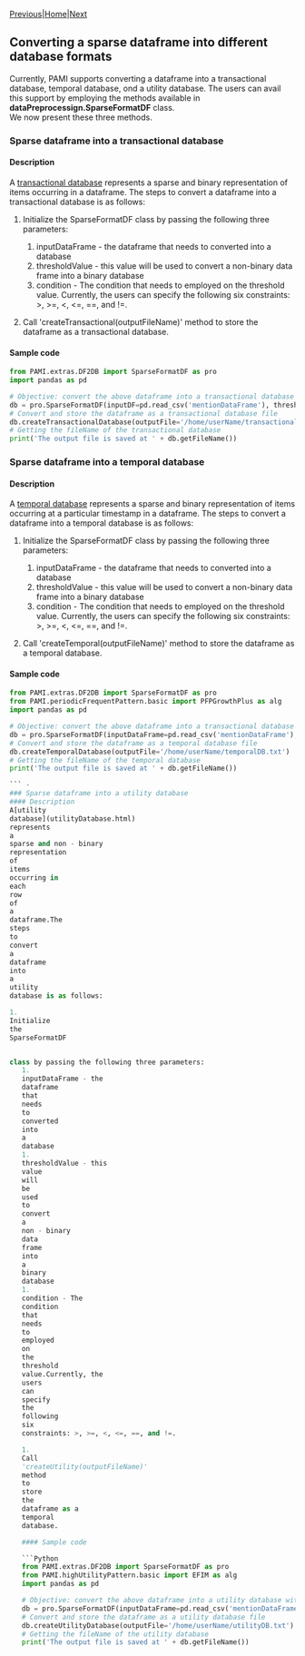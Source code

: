 [Previous](aboutPAMI.html)|[Home](index.html)|[Next](organization.html)

## Converting a sparse dataframe into different database formats
Currently, PAMI supports converting a dataframe into a transactional database, temporal database, ond a utility database.
The users can avail this support by employing the methods available in **dataPreprocessign.SparseFormatDF** class.  
We now present these three methods.

### Sparse dataframe into a transactional database
#### Description
A [transactional database](transactionalDatabase.html) represents a sparse and binary representation of items occurring in a dataframe. 
The steps to convert a dataframe into a transactional database is as follows:

1. Initialize the SparseFormatDF class by passing the following three parameters: 
   1. inputDataFrame  - the dataframe that needs to converted into a database
   1. thresholdValue  - this value will be used to convert a non-binary data frame into a binary database
   1. condition       - The condition that needs to employed on the threshold value. Currently, the users can specify 
      the following six constraints: >, >=, <, <=, ==, and !=.

1. Call 'createTransactional(outputFileName)' method to store the dataframe as a transactional database.

#### Sample code

 ```Python
from PAMI.extras.DF2DB import SparseFormatDF as pro
import pandas as pd

# Objective: convert the above dataframe into a transactional database with items whose value is greater than or equal 1.
db = pro.SparseFormatDF(inputDF=pd.read_csv('mentionDataFrame'), thresholdValue=1, condition='>=')
# Convert and store the dataframe as a transactional database file
db.createTransactionalDatabase(outputFile='/home/userName/transactionalDB.txt')
# Getting the fileName of the transactional database
print('The output file is saved at ' + db.getFileName())


   ```

### Sparse dataframe into a temporal database
#### Description
A [temporal database](temporalDatabase.html) represents a sparse and binary representation of items occurring at a particular timestamp
in a dataframe.  The steps to convert a dataframe into a temporal database is as follows:

1. Initialize the SparseFormatDF class by passing the following three parameters: 
   1. inputDataFrame  - the dataframe that needs to converted into a database
   1. thresholdValue  - this value will be used to convert a non-binary data frame into a binary database
   1. condition       - The condition that needs to employed on the threshold value. Currently, the users can specify 
      the following six constraints: >, >=, <, <=, ==, and !=.

1. Call 'createTemporal(outputFileName)' method to store the dataframe as a temporal database.

#### Sample code

 ```Python
from PAMI.extras.DF2DB import SparseFormatDF as pro
from PAMI.periodicFrequentPattern.basic import PFPGrowthPlus as alg
import pandas as pd

# Objective: convert the above dataframe into a transactional database with items whose value is greater than or equal 1.
db = pro.SparseFormatDF(inputDataFrame=pd.read_csv('mentionDataFrame'), thresholdValue=1, condition='>=')
# Convert and store the dataframe as a temporal database file
db.createTemporalDatabase(outputFile='/home/userName/temporalDB.txt')
# Getting the fileName of the temporal database
print('The output file is saved at ' + db.getFileName())

``` -
### Sparse dataframe into a utility database
#### Description
A[utility
database](utilityDatabase.html)
represents
a
sparse and non - binary
representation
of
items
occurring in
each
row
of
a
dataframe.The
steps
to
convert
a
dataframe
into
a
utility
database is as follows:

1.
Initialize
the
SparseFormatDF


class by passing the following three parameters:
    1.
    inputDataFrame - the
    dataframe
    that
    needs
    to
    converted
    into
    a
    database
    1.
    thresholdValue - this
    value
    will
    be
    used
    to
    convert
    a
    non - binary
    data
    frame
    into
    a
    binary
    database
    1.
    condition - The
    condition
    that
    needs
    to
    employed
    on
    the
    threshold
    value.Currently, the
    users
    can
    specify
    the
    following
    six
    constraints: >, >=, <, <=, ==, and !=.

    1.
    Call
    'createUtility(outputFileName)'
    method
    to
    store
    the
    dataframe as a
    temporal
    database.

    #### Sample code

    ```Python
    from PAMI.extras.DF2DB import SparseFormatDF as pro
    from PAMI.highUtilityPattern.basic import EFIM as alg
    import pandas as pd

    # Objective: convert the above dataframe into a utility database with items whose value is greater than or equal 1.
    db = pro.SparseFormatDF(inputDataFrame=pd.read_csv('mentionDataFrame'), thresholdValue=1, condition='>=')
    # Convert and store the dataframe as a utility database file
    db.createUtilityDatabase(outputFile='/home/userName/utilityDB.txt')
    # Getting the fileName of the utility database
    print('The output file is saved at ' + db.getFileName())

  ```
